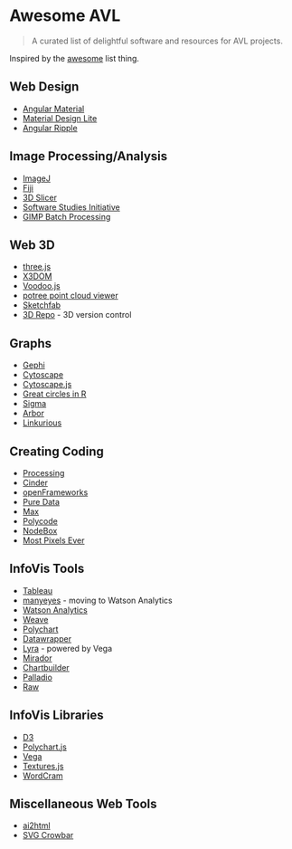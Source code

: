 # Awesome AVL

> A curated list of delightful software and resources for AVL projects.

Inspired by the [awesome](https://github.com/sindresorhus/awesome) list thing.


## Web Design

- [Angular Material](https://material.angularjs.org)
- [Material Design Lite](http://www.getmdl.io/)
- [Angular Ripple](https://github.com/nelsoncash/angular-ripple) 

## Image Processing/Analysis
- [ImageJ](http://imagej.nih.gov/ij/)
- [Fiji](http://fiji.sc/Fiji)
- [3D Slicer](http://www.slicer.org/)
- [Software Studies Initiative](http://lab.softwarestudies.com/p/software-for-digital-humanities.html)
- [GIMP Batch Processing](http://www.alessandrofrancesconi.it/projects/bimp/)

## Web 3D
- [three.js](http://threejs.org/)
- [X3DOM](http://www.x3dom.org/)
- [Voodoo.js](http://voodoojs.com/)
- [potree point cloud viewer](http://potree.org)
- [Sketchfab](https://sketchfab.com/)
- [3D Repo](http://3drepo.org/) - 3D version control

## Graphs
- [Gephi](https://gephi.github.io/)
- [Cytoscape](http://www.cytoscape.org/)
- [Cytoscape.js](http://js.cytoscape.org/)
- [Great circles in R](http://flowingdata.com/2011/05/11/how-to-map-connections-with-great-circles/)
- [Sigma](http://sigmajs.org/)
- [Arbor](http://arborjs.org/)
- [Linkurious](https://linkurio.us/)

## Creating Coding
- [Processing](https://processing.org/)
- [Cinder](http://libcinder.org/)
- [openFrameworks](http://openframeworks.cc/)
- [Pure Data](http://puredata.info/)
- [Max](https://cycling74.com/products/max/)
- [Polycode](http://www.polycode.org/)
- [NodeBox](https://www.nodebox.net/)
- [Most Pixels Ever](https://github.com/shiffman/Most-Pixels-Ever-Processing)

## InfoVis Tools
- [Tableau](https://www.tableau.com/)
- [manyeyes](http://www-969.ibm.com/software/analytics/manyeyes/) - moving to Watson Analytics
- [Watson Analytics](https://www.ibm.com/analytics/watson-analytics/index.html)
- [Weave](http://oicweave.org/)
- [Polychart](https://www.polychart.com/)
- [Datawrapper](https://datawrapper.de/)
- [Lyra](https://idl.cs.washington.edu/projects/lyra/) - powered by Vega
- [Mirador](http://fathom.info/mirador/)
- [Chartbuilder](https://github.com/Quartz/Chartbuilder)
- [Palladio](http://palladio.designhumanities.org/#/)
- [Raw](http://raw.densitydesign.org/)

## InfoVis Libraries
- [D3](http://d3js.org/)
- [Polychart.js](https://www.polychartjs.com/)
- [Vega](https://trifacta.github.io/vega/)
- [Textures.js](https://riccardoscalco.github.io/textures/)
- [WordCram](http://wordcram.org/)

## Miscellaneous Web Tools
- [ai2html](http://ai2html.org/)
- [SVG Crowbar](https://nytimes.github.io/svg-crowbar/)
